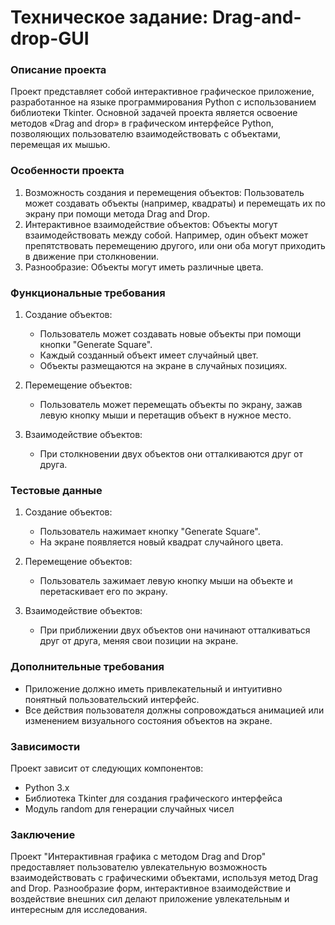 # Техническое задание: Drag-and-drop-GUI

### Описание проекта
Проект представляет собой интерактивное графическое приложение, разработанное на языке программирования Python с использованием библиотеки Tkinter. Основной задачей проекта является освоение методов «Drag and drop» в графическом интерфейсе Python, позволяющих пользователю взаимодействовать с объектами, перемещая их мышью.

### Особенности проекта
1. Возможность создания и перемещения объектов: Пользователь может создавать объекты (например, квадраты) и перемещать их по экрану при помощи метода Drag and Drop.
2. Интерактивное взаимодействие объектов: Объекты могут взаимодействовать между собой. Например, один объект может препятствовать перемещению другого, или они оба могут приходить в движение при столкновении.
3. Разнообразие: Объекты могут иметь различные цвета.

### Функциональные требования
1. Создание объектов:
   - Пользователь может создавать новые объекты при помощи кнопки "Generate Square".
   - Каждый созданный объект имеет случайный цвет.
   - Объекты размещаются на экране в случайных позициях.

2. Перемещение объектов:
   - Пользователь может перемещать объекты по экрану, зажав левую кнопку мыши и перетащив объект в нужное место.

3. Взаимодействие объектов:
   - При столкновении двух объектов они отталкиваются друг от друга.

### Тестовые данные
1. Создание объектов:
   - Пользователь нажимает кнопку "Generate Square".
   - На экране появляется новый квадрат случайного цвета.

2. Перемещение объектов:
   - Пользователь зажимает левую кнопку мыши на объекте и перетаскивает его по экрану.

3. Взаимодействие объектов:
   - При приближении двух объектов они начинают отталкиваться друг от друга, меняя свои позиции на экране.

### Дополнительные требования
- Приложение должно иметь привлекательный и интуитивно понятный пользовательский интерфейс.
- Все действия пользователя должны сопровождаться анимацией или изменением визуального состояния объектов на экране.

### Зависимости
Проект зависит от следующих компонентов:
- Python 3.x
- Библиотека Tkinter для создания графического интерфейса
- Модуль random для генерации случайных чисел

### Заключение
Проект "Интерактивная графика с методом Drag and Drop" предоставляет пользователю увлекательную возможность взаимодействовать с графическими объектами, используя метод Drag and Drop. Разнообразие форм, интерактивное взаимодействие и воздействие внешних сил делают приложение увлекательным и интересным для исследования.